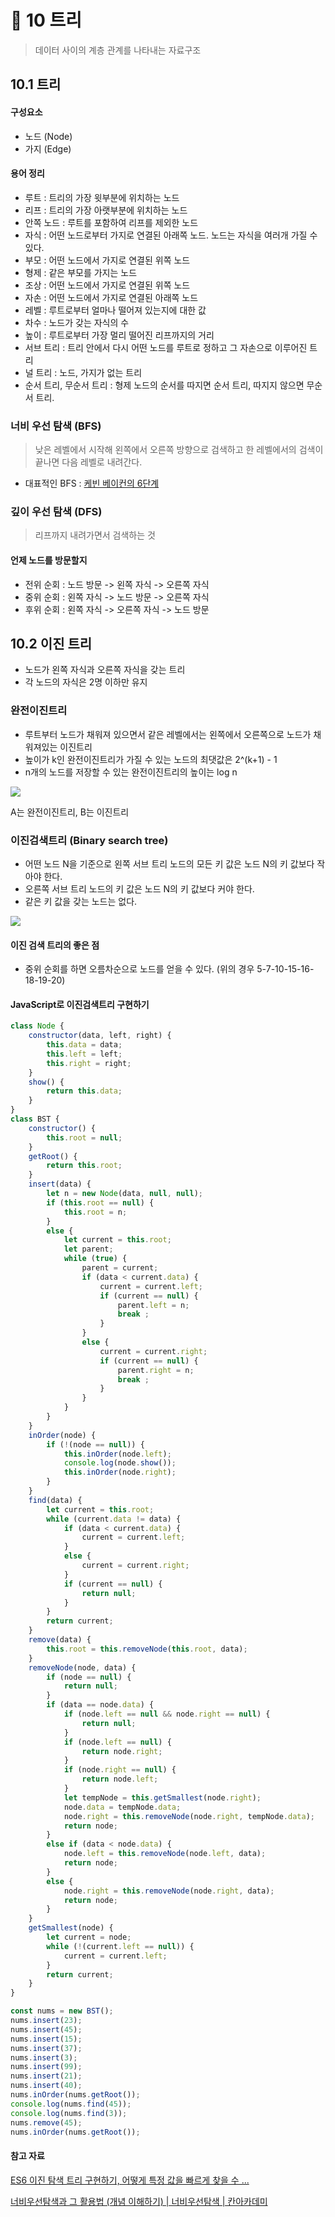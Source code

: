 # 🚃 10 트리

> 데이터 사이의 계층 관계를 나타내는 자료구조



## 10.1 트리

#### 구성요소

- 노드 (Node)
- 가지 (Edge)



#### 용어 정리

- 루트 : 트리의 가장 윗부분에 위치하는 노드
- 리프 : 트리의 가장 아랫부분에 위치하는 노드
- 안쪽 노드 : 루트를 포함하여 리프를 제외한 노드
- 자식 : 어떤 노드로부터 가지로 연결된 아래쪽 노드. 노드는 자식을 여러개 가질 수 있다.
- 부모 : 어떤 노드에서 가지로 연결된 위쪽 노드
- 형제 : 같은 부모를 가지는 노드
- 조상 : 어떤 노드에서 가지로 연결된 위쪽 노드
- 자손 : 어떤 노드에서 가지로 연결된 아래쪽 노드
- 레벨 : 루트로부터 얼마나 떨어져 있는지에 대한 값
- 차수 : 노드가 갖는 자식의 수
- 높이 : 루트로부터 가장 멀리 떨어진 리프까지의 거리
- 서브 트리 : 트리 안에서 다시 어떤 노드를 루트로 정하고 그 자손으로 이루어진 트리
- 널 트리 : 노드, 가지가 없는 트리
- 순서 트리, 무순서 트리 : 형제 노드의 순서를 따지면 순서 트리, 따지지 않으면 무순서 트리.



### 너비 우선 탐색 (BFS)

> 낮은 레벨에서 시작해 왼쪽에서 오른쪽 방향으로 검색하고 한 레벨에서의 검색이 끝나면 다음 레벨로 내려간다.

- 대표적인 BFS : [케빈 베이컨의 6단계](https://oracleofbacon.org/)



### 깊이 우선 탐색 (DFS)

> 리프까지 내려가면서 검색하는 것

#### 언제 노드를 방문할지

- 전위 순회 : 노드 방문 -> 왼쪽 자식 -> 오른쪽 자식
- 중위 순회 : 왼쪽 자식 -> 노드 방문 -> 오른쪽 자식
- 후위 순회 : 왼쪽 자식 -> 오른쪽 자식 -> 노드 방문



## 10.2 이진 트리

- 노드가 왼쪽 자식과 오른쪽 자식을 갖는 트리
- 각 노드의 자식은 2명 이하만 유지



### 완전이진트리

- 루트부터 노드가 채워져 있으면서 같은 레벨에서는 왼쪽에서 오른쪽으로 노드가 채워져있는 이진트리
- 높이가 k인 완전이진트리가 가질 수 있는 노드의 최댓값은 2^(k+1) - 1
- n개의 노드를 저장할 수 있는 완전이진트리의 높이는 log n

![](https://miro.medium.com/max/502/1*Etc4C2_vkbIgBUApJKMJag.png)

A는 완전이진트리, B는 이진트리



### 이진검색트리 (Binary search tree)

- 어떤 노드 N을 기준으로 왼쪽 서브 트리 노드의 모든 키 값은 노드 N의 키 값보다 작아야 한다.
- 오른쪽 서브 트리 노드의 키 값은 노드 N의 키 값보다 커야 한다.
- 같은 키 값을 갖는 노드는 없다.

![](https://i.imgur.com/po0R4GB.png)



#### 이진 검색 트리의 좋은 점

- 중위 순회를 하면 오름차순으로 노드를 얻을 수 있다. (위의 경우 5-7-10-15-16-18-19-20)





#### JavaScript로 이진검색트리 구현하기

```javascript
class Node {
	constructor(data, left, right) {
		this.data = data;
		this.left = left;
		this.right = right;
	}
	show() {
		return this.data;
	}
}
class BST {
	constructor() {
		this.root = null;
	}
	getRoot() {
		return this.root;
	}
	insert(data) {
		let n = new Node(data, null, null);
		if (this.root == null) {
			this.root = n;
		}
		else {
			let current = this.root;
			let parent;
			while (true) {
				parent = current;
				if (data < current.data) {
					current = current.left;
					if (current == null) {
						parent.left = n;
						break ;
					}
				}
				else {
					current = current.right;
					if (current == null) {
						parent.right = n;
						break ;
					}
				}
			}
		}
	}
	inOrder(node) {
		if (!(node == null)) {
			this.inOrder(node.left);
			console.log(node.show());
			this.inOrder(node.right);
		}
	}
	find(data) {
		let current = this.root;
		while (current.data != data) {
			if (data < current.data) {
				current = current.left;
			}
			else {
				current = current.right;
			}
			if (current == null) {
				return null;
			}
		}
		return current;
	}
	remove(data) {
		this.root = this.removeNode(this.root, data);
	}
	removeNode(node, data) {
		if (node == null) {
			return null;
		}
		if (data == node.data) {
			if (node.left == null && node.right == null) {
				return null;
			}
			if (node.left == null) {
				return node.right;
			}
			if (node.right == null) {
				return node.left;
			}
			let tempNode = this.getSmallest(node.right);
			node.data = tempNode.data;
			node.right = this.removeNode(node.right, tempNode.data);
			return node;
		}
		else if (data < node.data) {
			node.left = this.removeNode(node.left, data);
			return node;
		}
		else {
			node.right = this.removeNode(node.right, data);
			return node;
		}
	}
	getSmallest(node) {
		let current = node;
		while (!(current.left == null)) {
			current = current.left;
		}
		return current;
	}
}

const nums = new BST();
nums.insert(23);
nums.insert(45);
nums.insert(15);
nums.insert(37);
nums.insert(3);
nums.insert(99);
nums.insert(21);
nums.insert(40);
nums.inOrder(nums.getRoot());
console.log(nums.find(45));
console.log(nums.find(3));
nums.remove(45);
nums.inOrder(nums.getRoot());

```



#### 참고 자료

[ES6 이진 탐색 트리 구현하기, 어떻게 특정 값을 빠르게 찾을 수 ...](https://jeong-pro.tistory.com/131)

[너비우선탐색과 그 활용법 (개념 이해하기) | 너비우선탐색 | 칸아카데미](https://ko.khanacademy.org/computing/computer-science/algorithms/breadth-first-search/a/breadth-first-search-and-its-uses)